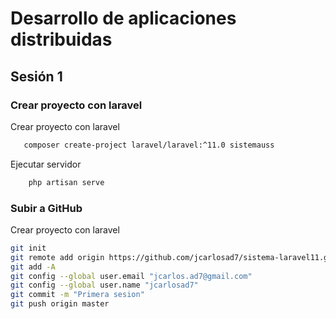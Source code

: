 # Desarrollo de aplicaciones distribuidas
## Sesión 1

### Crear proyecto con laravel
Crear proyecto con laravel
 ```bash
    composer create-project laravel/laravel:^11.0 sistemauss
```
Ejecutar servidor
```bash
    php artisan serve
```

### Subir a GitHub
Crear proyecto con laravel
 ```bash
 git init
 git remote add origin https://github.com/jcarlosad7/sistema-laravel11.git
 git add -A
 git config --global user.email "jcarlos.ad7@gmail.com"
 git config --global user.name "jcarlosad7"
 git commit -m "Primera sesion"
 git push origin master
```